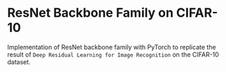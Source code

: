 # ResNet Backbone Family on CIFAR-10
Implementation of ResNet backbone family with PyTorch to replicate the result of `Deep Residual Learning for Image Recognition` on the CIFAR-10 dataset.

